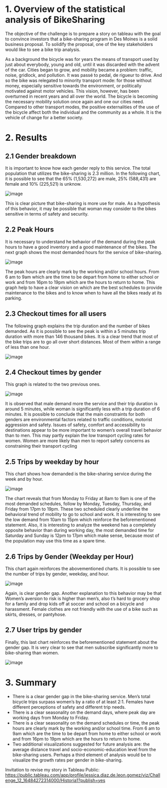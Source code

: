# 1. Overview of the statistical analysis of BikeSharing

The objective of the challenge is to prepare a story on tableau with the goal to convince investors that a bike-sharing program in Des Moines is a solid business proposal. To solidify the proposal, one of the key stakeholders would like to see a bike trip analysis.

As a background the bicycle was for years the means of transport used by just about everybody, young and old, until it was discarded with the advent of the car. Cities began to grow, and mobility became a problem: traffic, noise, gridlock, and pollution. It was passé to pedal, de rigueur to drive. And so the bike was relegated to minority transport mode: for those without money, especially sensitive towards the environment, or politically motivated against motor vehicles. This vision, however, has been overturned in recent years and all over the world. The bicycle is becoming the necessary mobility solution once again and one our cities need. Compared to other transport modes, the positive externalities of the use of the bicycle affect both the individual and the community as a whole. It is the vehicle of change for a better society.

# 2.	Results

## 2.1 Gender breakdown

It is important to know how each gender reply to this service. The total population that utilizes the bike-sharing is 2.3 million. In the following chart, it is possible to see that the 65% (1,530,272) are male, 25% (588,431) are female and 10% (225,521) is unknow. 

![image](https://user-images.githubusercontent.com/95872614/160320699-a5675ed7-ee7d-4100-a1c8-148a30a17311.png)

This is clear picture that bike-sharing is more use for male. As a hypothesis of this behavior, it may be possible that woman may consider to the bikes sensitive in terms of safety and security. 

## 2.2 Peak Hours

It is necessary to understand he behavior of the demand during the peak hours to have a good inventory and a good maintenance of the bikes. The next graph shows the most demanded hours for the service of bike-sharing. 

![image](https://user-images.githubusercontent.com/95872614/160320772-2a7ca0b3-f9b4-4f1b-9fa8-1c34717f9748.png)

The peak hours are clearly mark by the working and/or school hours. From 6 am to 9am which are the time to be depart from home to either school or work and from 16pm to 19pm which are the hours to return to home. This graph help to have a clear vision on which are the best schedules to provide maintenance to the bikes and to know when to have all the bikes ready at its parking. 

## 2.3 Checkout times for all users

The following graph explains the trip duration and the number of bikes demanded. As it is possible to see the peak is within a 5 minutes trip duration with more than 146 thousand bikes. It is a clear trend that most of the bike trips are to go all over short distances. Most of them within a range of less than one hour.  

![image](https://user-images.githubusercontent.com/95872614/160320824-7d021514-3f65-4261-ab1b-8a8bbb0cfe95.png)

## 2.4 Checkout times by gender

This graph is related to the two previous ones. 

![image](https://user-images.githubusercontent.com/95872614/160320854-0dc07d1a-7e48-42df-8da5-acd7014fe3dd.png)

It is observed that male demand more the service and their trip duration is around 5 minutes, while woman is significantly less with a trip duration of 6 minutes. It is possible to conclude that the main constraints for both genders are environmental factors related to traffic conditions, motorist aggression and safety. Issues of safety, comfort and accessibility to destinations appear to be more important to women’s overall travel behavior than to men. This may partly explain the low transport cycling rates for women. Women are more likely than men to report safety concerns as constraining their transport cycling

## 2.5 Trips by weekday by hour

This chart shows how demanded is the bike-sharing service during the week and by hour. 

![image](https://user-images.githubusercontent.com/95872614/160320892-bb2315c2-d8fb-4242-8fac-bc6991468266.png)

The chart reveals that from Monday to Friday at 8am to 9am is one of the most demanded schedules, follow by Monday, Tuesday, Thursday, and Friday from 17pm to 19pm. These two scheduled clearly underline the behavioral trend of mobility to go to school and work. It is interesting to see the low demand from 10am to 15pm which reinforce the beforementioned statement. Also, it is interesting to analyze the weekend has a completely opposite behavior than during working day, the most demanded time for Saturday and Sunday is 12pm to 17pm which make sense, because most of the population may use this time as a spare time. 

## 2.6 Trips by Gender (Weekday per Hour)

This chart again reinforces the abovementioned charts. It is possible to see the number of trips by gender, weekday, and hour. 

![image](https://user-images.githubusercontent.com/95872614/160320939-1e1292af-80ec-4d5e-87c5-75649fcb83fb.png)

Again, is clear gender gap. Another explanation to this behavior may be that Women’s aversion to risk is higher than men’s, also t’s hard to grocery shop for a family and drop kids off at soccer and school on a bicycle and harassment. Female clothes are not friendly with the use of a bike such as skirts, dresses, or pantyhose. 

## 2.7 User trips by gender

Finally, this last chart reinforces the beforementioned statement about the gender gap. It is very clear to see that men subscribe significantly more to bike-sharing than women. 

![image](https://user-images.githubusercontent.com/95872614/160320983-5e0d7cc9-d798-4f0e-a905-5b7cf95cc478.png)

# 3. Summary

-	There is a clear gender gap in the bike-sharing service. Men’s total bicycle trips surpass women’s by a ratio of at least 2:1. Females have different perceptions of safety and different trip needs.
-	There is a clear seasonality on the demand days, where peak day are working days from Monday to Friday.
-	There is a clear seasonality on the demand schedules or time, the peak hours are clearly mark by the working and/or school time. From 6 am to 9am which are the time to be depart from home to either school or work and from 16pm to 19pm which are the hours to return to home.
-	Two additional visualizations suggested for future analysis are: the average distance travel and socio-economic-education level from the bike-sharing users. Perhaps a third element of analysis would be to visualize the growth rates per gender in bike-sharing. 

Invitation to revise my story in Tableau Public: https://public.tableau.com/app/profile/jessica.diaz.de.leon.gomez/viz/Challenge_12_16484272314000/Historia1?publish=yes




















